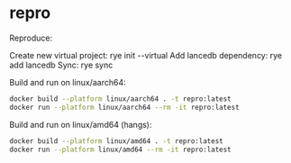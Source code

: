 # repro

Reproduce:

Create new virtual project: rye init --virtual
Add lancedb dependency: rye add lancedb
Sync: rye sync

Build and run on linux/aarch64:

```bash
docker build --platform linux/aarch64 . -t repro:latest
docker run --platform linux/aarch64 --rm -it repro:latest
```

Build and run on linux/amd64 (hangs):

```bash
docker build --platform linux/amd64 . -t repro:latest
docker run --platform linux/amd64 --rm -it repro:latest
```